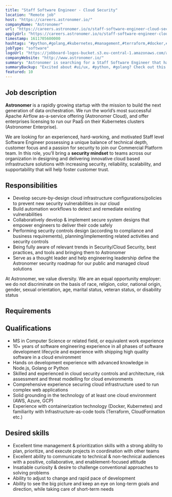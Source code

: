 ```yaml
---
title: "Staff Software Engineer - Cloud Security"
location: "Remote job"
host: "https://careers.astronomer.io/"
companyName: "Astronomer"
url: "https://careers.astronomer.io/o/staff-software-engineer-cloud-security"
applyUrl: "https://careers.astronomer.io/o/staff-software-engineer-cloud-security/c/new"
timestamp: 1611705600000
hashtags: "#python,#golang,#kubernetes,#management,#terraform,#docker,#ui/ux,#aws,#azure,#googlecloud"
jobType: "software"
logoUrl: "https://jobboard-logos-bucket.s3.eu-central-1.amazonaws.com/astronomer"
companyWebsite: "http://www.astronomer.io/"
summary: "Astronomer is searching for a Staff Software Engineer that has 10+ years of software engineering experience in all phases of software development lifecycle and experience with shipping high quality software in a cloud environment."
summaryBackup: "Excited about #ui/ux, #python, #golang? Check out this job post!"
featured: 10
---
```


## Job description

**Astronomer** is a rapidly growing startup with the mission to build the next generation of data orchestration. We run the world’s most successful Apache Airflow as-a-service offering (Astronomer Cloud), and offer enterprises licensing to run our PaaS on their Kubernetes clusters (Astronomer Enterprise).

We are looking for an experienced, hard-working, and motivated Staff level Software Engineer possessing a unique balance of technical depth, customer focus and a passion for security to join our Commercial Platform team. In this role, you’ll bring a **security mindset** to teams across our organization in designing and delivering innovative cloud based infrastructure solutions with increasing security, reliability, scalability, and supportability that will help foster customer trust.

## Responsibilities

*   Develop secure-by-design cloud infrastructure configurations/policies to prevent new security vulnerabilities in our cloud
*   Build automation workflows to detect and remediate existing vulnerabilities
*   Collaboratively develop & implement secure system designs that empower engineers to deliver their code safely
*   Performing security controls design (according to compliance and business requirements), planning/implementing related activities and security controls
*   Being fully aware of relevant trends in Security/Cloud Security, best practices, and tools and bringing them to Astronomer
*   Serve as a thought leader and help engineering leadership define the Astronomer security roadmap for our public and managed cloud solutions

At Astronomer, we value diversity. We are an equal opportunity employer: we do not discriminate on the basis of race, religion, color, national origin, gender, sexual orientation, age, marital status, veteran status, or disability status

## Requirements

## Qualifications

*   MS in Computer Science or related field, or equivalent work experience
*   10+ years of software engineering experience in all phases of software development lifecycle and experience with shipping high quality software in a cloud environment
*   Hands on development experience with advanced knowledge in Node.js, Golang or Python
*   Skilled and experienced in cloud security controls and architecture, risk assessment and threat modelling for cloud environments
*   Comprehensive experience securing cloud infrastructure used to run complex web applications
*   Solid grounding in the technology of at least one cloud environment (AWS, Azure, GCP)
*   Experience with containerization technology (Docker, Kubernetes) and familiarity with Infrastructure-as-code tools (Terraform, CloudFormation etc.)

## Desired skills

*   Excellent time management & prioritization skills with a strong ability to plan, prioritize, and execute projects in coordination with other teams
*   Excellent ability to communicate to technical & non-technical audiences with a positive, collaborative, and enablement-focused attitude
*   Insatiable curiosity & desire to challenge conventional approaches to solving problems
*   Ability to adjust to change and rapid pace of development
*   Ability to see the big picture and keep an eye on long-term goals and direction, while taking care of short-term needs
